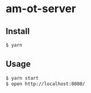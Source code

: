 # am-ot-server

## Install

```sh
$ yarn
```

## Usage

```sh
$ yarn start
$ open http://localhost:8080/
```
